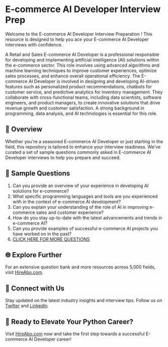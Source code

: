 # E-commerce AI Developer Interview Prep

Welcome to the E-commerce AI Developer Interview Preparation ! This resource is designed to help you ace your E-commerce AI Developer interviews with confidence.

A Retail and Sales E-commerce AI Developer is a professional responsible for developing and implementing artificial intelligence (AI) solutions within the e-commerce sector. This role involves using advanced algorithms and machine learning techniques to improve customer experiences, optimize sales processes, and enhance overall operational efficiency. The E-commerce AI Developer is involved in designing and developing AI-driven features such as personalized product recommendations, chatbots for customer service, and predictive analytics for inventory management. They collaborate with cross-functional teams, including data scientists, software engineers, and product managers, to create innovative solutions that drive revenue growth and customer satisfaction. A strong background in programming, data analysis, and AI technologies is essential for this role.

## 🚀 Overview

Whether you're a seasoned E-commerce AI Developer or just starting in the field, this repository is tailored to enhance your interview readiness. We've curated a set of sample questions commonly asked in E-commerce AI Developer interviews to help you prepare and succeed.

## 📝 Sample Questions

1. Can you provide an overview of your experience in developing AI solutions for e-commerce?
2. What specific programming languages and tools are you experienced with in the context of e-commerce AI development?
3. Can you explain your understanding of the role of AI in improving e-commerce sales and customer experience?
4. How do you stay up-to-date with the latest advancements and trends in e-commerce AI?
5. Can you provide examples of successful e-commerce AI projects you have worked on in the past?
6. [CLICK HERE FOR MORE QUESTIONS](https://hireabo.com/job/22_2_30/Ecommerce%20AI%20Developer)

## 🌐 Explore Further

For an extensive question bank and more resources across 5,000 fields, visit [HireAbo.com](https://www.hireabo.com).

## 📱 Connect with Us

Stay updated on the latest industry insights and interview tips. Follow us on [Twitter](https://twitter.com/hireabo) and [LinkedIn](https://www.linkedin.com/in/hire-abo-3609972a8/).

## 🚀 Ready to Elevate Your Python Career?

Visit [HireAbo.com](https://www.hireabo.com) now and take the first step towards a successful E-commerce AI Developer career!